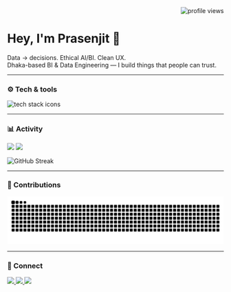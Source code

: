 <!-- Visitor counter (top-right) -->
<div align="right">
  <img src="https://komarev.com/ghpvc/?username=YOUR_USERNAME&label=Profile%20Views&color=0e75b6&style=flat" alt="profile views" />
</div>

# Hey, I'm Prasenjit 👋

Data → decisions. Ethical AI/BI. Clean UX.  
Dhaka-based BI & Data Engineering — I build things that people can trust.

---

### ⚙️ Tech & tools
<p align="left">
  <img src="https://skillicons.dev/icons?i=python,sql,postgres,tableau,powerbi,airflow,git,github,html,css,js" alt="tech stack icons" />
</p>

---

### 📊 Activity
<!-- Stats -->
<img src="https://github-readme-stats.vercel.app/api?username=YOUR_USERNAME&show_icons=true&theme=tokyonight&hide_border=true" height="150" />
<img src="https://github-readme-stats.vercel.app/api/top-langs/?username=YOUR_USERNAME&layout=compact&theme=tokyonight&hide_border=true" height="150" />

<!-- Streak -->
<p>
  <img src="https://streak-stats.demolab.com?user=YOUR_USERNAME&theme=tokyonight&hide_border=true" alt="GitHub Streak" />
</p>

---

### 🐍 Contributions
<picture>
  <source media="(prefers-color-scheme: dark)" srcset="https://raw.githubusercontent.com/prasenjit9619/prasenjit9619/output/github-contribution-grid-snake-dark.svg" />
  <img alt="github contribution snake" src="https://raw.githubusercontent.com/prasenjit9619/prasenjit9619/output/github-contribution-grid-snake.svg" />
</picture>

---

### 🔗 Connect
<a href="https://linkedin.com/in/YOUR_LINKEDIN" target="_blank">
  <img src="https://img.shields.io/badge/LinkedIn-0A66C2?style=flat&logo=linkedin&logoColor=white" />
</a>
<a href="https://YOUR_PORTFOLIO_URL" target="_blank">
  <img src="https://img.shields.io/badge/Portfolio-111111?style=flat&logo=vercel&logoColor=white" />
</a>
<a href="mailto:YOUR_EMAIL">
  <img src="https://img.shields.io/badge/Email-D14836?style=flat&logo=gmail&logoColor=white" />
</a>

<!-- Pinned work → where data meets design -->
